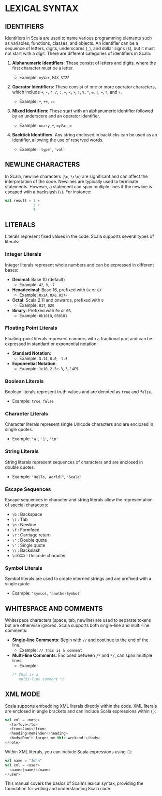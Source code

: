 # LEXICAL SYNTAX

## IDENTIFIERS

Identifiers in Scala are used to name various programming elements such as variables, functions, classes, and objects. An identifier can be a sequence of letters, digits, underscores (`_`), and dollar signs (`$`), but it must not start with a digit. There are different categories of identifiers in Scala:

1. **Alphanumeric Identifiers**: These consist of letters and digits, where the first character must be a letter. 
   - Example: `myVar`, `MAX_SIZE`

2. **Operator Identifiers**: These consist of one or more operator characters, which include `+`, `-`, `*`, `/`, `:`, `=`, `<`, `>`, `!`, `%`, `^`, `&`, `|`, `~`, `?`, and `\`.
   - Example: `+`, `++`, `:=`

3. **Mixed Identifiers**: These start with an alphanumeric identifier followed by an underscore and an operator identifier.
   - Example: `unary_+`, `myVar_=` 

4. **Backtick Identifiers**: Any string enclosed in backticks can be used as an identifier, allowing the use of reserved words.
   - Example: `` `type` ``, `` `val` ``

## NEWLINE CHARACTERS

In Scala, newline characters (`\n`, `\r\n`) are significant and can affect the interpretation of the code. Newlines are typically used to terminate statements. However, a statement can span multiple lines if the newline is escaped with a backslash (`\`). For instance:

```scala
val result = 1 + 
             2 + 
             3
```

## LITERALS

Literals represent fixed values in the code. Scala supports several types of literals:

### Integer Literals

Integer literals represent whole numbers and can be expressed in different bases:

- **Decimal**: Base 10 (default)
   - Example: `42`, `0`, `-7`
- **Hexadecimal**: Base 16, prefixed with `0x` or `0X`
   - Example: `0x2A`, `0X0`, `0x7F`
- **Octal**: Scala 2.11 and onwards, prefixed with `0`
   - Example: `017`, `020`
- **Binary**: Prefixed with `0b` or `0B`
   - Example: `0b1010`, `0B0101`

### Floating Point Literals

Floating-point literals represent numbers with a fractional part and can be expressed in standard or exponential notation:

- **Standard Notation**: 
   - Example: `3.14`, `0.0`, `-1.5`
- **Exponential Notation**: 
   - Example: `1e10`, `2.5e-3`, `3.14E5`

### Boolean Literals

Boolean literals represent truth values and are denoted as `true` and `false`.

- Example: `true`, `false`

### Character Literals

Character literals represent single Unicode characters and are enclosed in single quotes.

- Example: `'a'`, `'1'`, `'\n'`

### String Literals

String literals represent sequences of characters and are enclosed in double quotes.

- Example: `"Hello, World!"`, `"Scala"`

### Escape Sequences

Escape sequences in character and string literals allow the representation of special characters:

- `\b` : Backspace
- `\t` : Tab
- `\n` : Newline
- `\f` : Formfeed
- `\r` : Carriage return
- `\"` : Double quote
- `\'` : Single quote
- `\\` : Backslash
- `\uXXXX` : Unicode character

### Symbol Literals

Symbol literals are used to create interned strings and are prefixed with a single quote.

- Example: `'symbol`, `'anotherSymbol`

## WHITESPACE AND COMMENTS

Whitespace characters (space, tab, newline) are used to separate tokens but are otherwise ignored. Scala supports both single-line and multi-line comments:

- **Single-line Comments**: Begin with `//` and continue to the end of the line.
   - Example: `// This is a comment`
- **Multi-line Comments**: Enclosed between `/*` and `*/`, can span multiple lines.
   - Example: 
    ```scala
    /* This is a 
       multi-line comment */
    ```

## XML MODE

Scala supports embedding XML literals directly within the code. XML literals are enclosed in angle brackets and can include Scala expressions within `{}`:

```scala
val xml = <note>
  <to>Tove</to>
  <from>Jani</from>
  <heading>Reminder</heading>
  <body>Don't forget me this weekend!</body>
</note>
```

Within XML literals, you can include Scala expressions using `{}`:

```scala
val name = "John"
val xml = <user>
  <name>{name}</name>
</user>
```

This manual covers the basics of Scala's lexical syntax, providing the foundation for writing and understanding Scala code.
